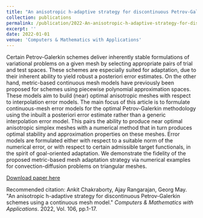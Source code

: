 ```yaml
---
title: "An anisotropic h-adaptive strategy for discontinuous Petrov-Galerkin schemes using a continuous mesh model"
collection: publications
permalink: /publication/2022-An-anisotropic-h-adaptive-strategy-for-discontinuous-Petrov-Galerkin-schemes-using-a-continuous-mesh-model
excerpt: ''
date: 2022-01-01
venue: 'Computers & Mathematics with Applications'
---
```

Certain Petrov-Galerkin schemes deliver inherently stable formulations of variational problems on a given mesh by selecting appropriate pairs of trial and test spaces. These schemes are especially suited for adaptation, due to their inherent ability to yield robust a posteriori error estimates. On the other hand, metric-based continuous mesh models have previously been proposed for schemes using piecewise polynomial approximation spaces. These models aim to build (near) optimal anisotropic meshes with respect to interpolation error models. The main focus of this article is to formulate continuous-mesh error models for the optimal Petrov-Galerkin methodology using the inbuilt a posteriori error estimate rather than a generic interpolation error model. This pairs the ability to produce near optimal anisotropic simplex meshes with a numerical method that in turn produces optimal stability and approximation properties on these meshes. Error models are formulated either with respect to a suitable norm of the numerical error, or with respect to certain admissible target functionals, in the spirit of goal-oriented adaptation. We demonstrate the fidelity of the proposed metric-based mesh adaptation strategy via numerical examples for convection-diffusion problems on triangular meshes.

[Download paper here](https://www.sciencedirect.com/science/article/pii/S0898122121004272)


Recommended citation: Ankit Chakraborty, Ajay Rangarajan, Georg May. &quot;An anisotropic h-adaptive strategy for discontinuous Petrov-Galerkin schemes using a continuous mesh model.&quot; <i>Computers & Mathematics with Applications</i>. 2022, Vol. 106, pp.1-17.